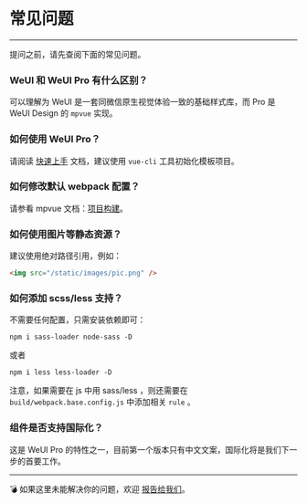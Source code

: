 # 常见问题

----

提问之前，请先查阅下面的常见问题。

### WeUI 和 WeUI Pro 有什么区别？

可以理解为 WeUI 是一套同微信原生视觉体验一致的基础样式库，而 Pro 是 WeUI Design 的 `mpvue` 实现。

### 如何使用 WeUI Pro？

请阅读 [快速上手](tutorial) 文档，建议使用 `vue-cli` 工具初始化模板项目。

### 如何修改默认 webpack 配置？

请参看 mpvue 文档：[项目构建](http://mpvue.com/build/)。

### 如何使用图片等静态资源？

建议使用绝对路径引用，例如：

```html
<img src="/static/images/pic.png" />
```

### 如何添加 scss/less 支持？

不需要任何配置，只需安装依赖即可：

```
npm i sass-loader node-sass -D
```

或者

```
npm i less less-loader -D
```

注意，如果需要在 js 中用 sass/less ，则还需要在 `build/webpack.base.config.js` 中添加相关 `rule` 。

### 组件是否支持国际化？

这是 WeUI Pro 的特性之一，目前第一个版本只有中文文案，国际化将是我们下一步的首要工作。

---
💣 如果这里未能解决你的问题，欢迎 [报告给我们](https://github.com/WeUI-Pro/weui-pro/issues)。
